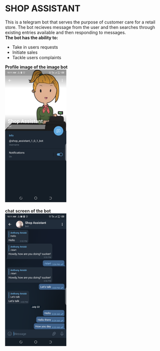 <h1>SHOP ASSISTANT</h1>
<p>This is a telegram bot that serves the purpose of customer care for a retail store. The bot recieves message from the user and then searches through existing entries available and then responding to messages.<br><b>The bot has the ability to:</b></p>
<ul>
<li>Take in users requests</li>
<li>Initiate sales</li>
<li>Tackle users complaints</li>
</ul>

<b>Profile image of the image bot</b><br>
<img src="_screenshots/bot1.png" width="200"><br><br>
<b>chat screen of the bot</b><br>
<img src="_screenshots/bot2.png" width="200">